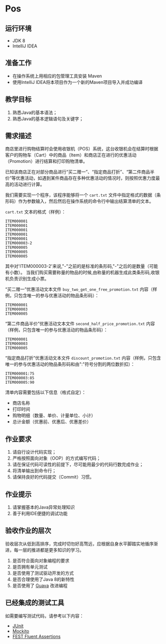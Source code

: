 # Pos

## 运行环境

- JDK 8
- IntelliJ IDEA

## 准备工作

- 在操作系统上用相应的包管理工具安装 Maven
- 使用IntelliJ IDEA将本项目作为一个新的Maven项目导入并成功编译

## 教学目标

1. 熟悉Java的基本语法；
2. 熟悉Java的基本逻辑语句及关键字；

## 需求描述

商店里进行购物结算时会使用收银机（POS）系统，这台收银机会在结算时根据客户的购物车（Cart）中的商品（Item）和商店正在进行的优惠活动（Promotion）进行结算和打印购物清单。

已知该商店正在对部分商品进行“买二赠一”、“指定商品打折”、“第二件商品半价”等优惠活动，如遇到某件商品存在多种优惠活动的情况时，则按照优惠力度最高的活动进行计算。

我们需要实现一个程序，该程序能够将一个 ```cart.txt``` 文件中指定格式的数据（条形码）作为参数输入，然后然后在操作系统的命令行中输出结算清单的文本。

```cart.txt``` 文本的格式（样例）：

```
ITEM000001
ITEM000001
ITEM000001
ITEM000001
ITEM000001
ITEM000003-2
ITEM000005
ITEM000005
ITEM000005
```

其中对'ITEM000003-2'来说,"-"之前的是标准的条形码,"-"之后的是数量（可能有小数）。
当我们购买需要称量的物品的时候,由称量的机器生成此类条形码,收银机负责识别生成小票。

“买二赠一”优惠活动文本文件 ```buy_two_get_one_free_promotion.txt``` 内容（样例，只包含唯一的参与优惠活动的物品条形码）：

```
ITEM000001
ITEM000003
ITEM000005
```

“第二件商品半价”优惠活动文本文件 ```second_half_price_promotion.txt``` 内容（样例，只包含唯一的参与优惠活动的物品条形码）：

```
ITEM000001
ITEM000003
ITEM000005
```

“指定商品打折”优惠活动文本文件 ```discount_promotion.txt``` 内容（样例，只包含唯一的参与优惠活动的物品条形码和由":"符号分割的两位数折扣）：

```
ITEM000001:75
ITEM000003:85
ITEM000005:90
```

清单内容需要包括以下信息（格式自定）：

- 商店名称
- 打印时间
- 购物明细（数量、单价、计量单位、小计）
- 总计金额（优惠前、优惠后、优惠差价）


## 作业要求

1. 请自行设计代码实现；
2. 严格按照面向对象（OOP）的方式编写代码；
3. 请在保证代码可读性的前提下，尽可能用最少的代码行数完成作业；
4. 将清单输出到命令行；
5. 请保持良好的代码提交（Commit）习惯。

## 作业提示

1. 请掌握基本的Java异常处理知识
2. 善于利用IDE便捷的调试功能

## 验收作业的层次

验收层次从低到高排序，完成时切勿好高骛远，应根据自身水平脚踏实地循序渐进，每一层的推进都是更多知识的学习。

1. 是否符合面向对象编程的要求
2. 是否拥有单元测试
3. 是否使用了测试驱动开发的方式
4. 是否合理使用了Java 8的新特性
5. 是否使用了 [Guava](https://code.google.com/p/guava-libraries/) 改进编程

## 已经集成的测试工具

如需要编写测试代码，请参考以下内容：

- [JUnit](http://junit.org)
- [Mockito](https://code.google.com/p/mockito/)
- [FEST Fluent Assertions](https://github.com/alexruiz/fest-assert-2.x)
